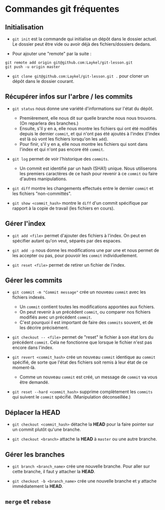 # Commandes git fréquentes

## Initialisation
- `git init` est la commande qui initialise un dépôt dans le dossier actuel. Le dossier peut être vide ou avoir déjà des fichiers/dossiers dedans.

- Pour ajouter une "remote" par la suite :
```{sh}
git remote add origin git@github.com:Laykel/git-lesson.git
git push -u origin master
```

- `git clone git@github.com:Laykel/git-lesson.git .` pour cloner un dépôt dans le dossier courant.

## Récupérer infos sur l'arbre / les commits
- `git status` nous donne une variété d'informations sur l'état du dépôt.
    - Premièrement, elle nous dit sur quelle branche nous nous trouvons. (On reparlera des branches.)
    - Ensuite, s'il y en a, elle nous montre les fichiers qui ont été modifiés depuis le dernier `commit`, et qui n'ont pas été ajoutés à l'index (l'index est là où vont les fichiers lorsqu'on les `add`).
    - Pour finir, s'il y en a, elle nous montre les fichiers qui sont dans l'index et qui n'ont pas encore été `commit`.

- `git log` permet de voir l'historique des `commits`.
    - Un commit est identifié par un hash (SHA1) unique. Nous utiliserons les premiers caractères de ce hash pour revenir à ce `commit` ou faire d'autres manipulations.

- `git diff` montre les changements effectués entre le dernier `commit` et les fichiers "non-committés".

- `git show <commit_hash>` montre le `diff` d'un commit spécifique par rapport à la copie de travail (les fichiers en cours).

## Gérer l'index
- `git add <file>` permet d'ajouter des fichiers à l'index. On peut en spécifier autant qu'on veut, séparés par des espaces.

- `git add -p` nous donne les modifications une par une et nous permet de les accepter ou pas, pour pouvoir les `commit` individuellement.

- `git reset <file>` permet de retirer un fichier de l'index.

## Gérer les commits
- `git commit -m "Commit message"` crée un nouveau `commit` avec les fichiers indexés.
    - Un `commit` contient toutes les modifications apportées aux fichiers.
    - On peut revenir à un précédent `commit`, ou comparer nos fichiers modifiés avec un précédent `commit`.
    - C'est pourquoi il est important de faire des `commits` souvent, et de les décrire précisément.

- `git checkout -- <file>` permet de "reset" le fichier à son état lors du précédent `commit`. Cela ne fonctionne que lorsque le fichier n'est pas encore dans l'index.

- `git revert <commit_hash>` crée un nouveau `commit` identique au `commit` spécifié, de sorte que l'état des fichiers soit remis à leur état de ce moment-là.
    - Comme un nouveau `commit` est créé, un message de `commit` va vous être demandé.

- `git reset --hard <commit_hash>` supprime complètement les `commits` qui suivent le `commit` spécifié. (Manipulation déconseillée.)

## Déplacer la HEAD
- `git checkout <commit_hash>` détache la **HEAD** pour la faire pointer sur un commit plutôt qu'une branche.

- `git checkout <branch>` attache la **HEAD** à `master` ou une autre branche.

## Gérer les branches
- `git branch <branch_name>` crée une nouvelle branche. Pour aller sur cette branche, il faut y attacher la **HEAD**.

- `git checkout -b <branch_name>` crée une nouvelle branche et y attache immédiatement la **HEAD**.

## `merge` et `rebase`
